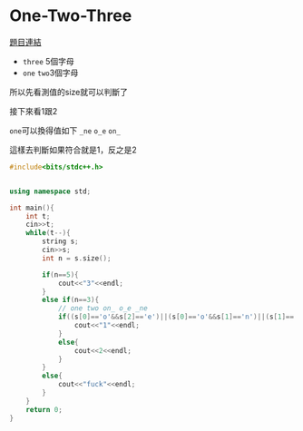 # One-Two-Three

[題目連結](https://vjudge.net/problem/UVA-12289)


* `three` 5個字母
* `one` `two`3個字母

所以先看測值的size就可以判斷了

接下來看1跟2

`one`可以換得值如下
`_ne` `o_e` `on_`

這樣去判斷如果符合就是1，反之是2

```cpp
#include<bits/stdc++.h>


using namespace std;

int main(){
    int t;
    cin>>t;
    while(t--){
        string s;
        cin>>s;
        int n = s.size();

        if(n==5){
            cout<<"3"<<endl;
        }
        else if(n==3){
            // one two on_ o_e _ne
            if((s[0]=='o'&&s[2]=='e')||(s[0]=='o'&&s[1]=='n')||(s[1]=='n'&&s[2]=='e')){
                cout<<"1"<<endl;
            }
            else{
                cout<<2<<endl;
            }
        }
        else{
            cout<<"fuck"<<endl;
        }
    }   
    return 0;
}
```
